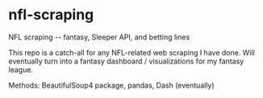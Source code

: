 # nfl-scraping
NFL scraping -- fantasy, Sleeper API, and betting lines

This repo is a catch-all for any NFL-related web scraping I have done. Will eventually turn into a fantasy dashboard / visualizations for my fantasy league.

Methods: BeautifulSoup4 package, pandas, Dash (eventually)
